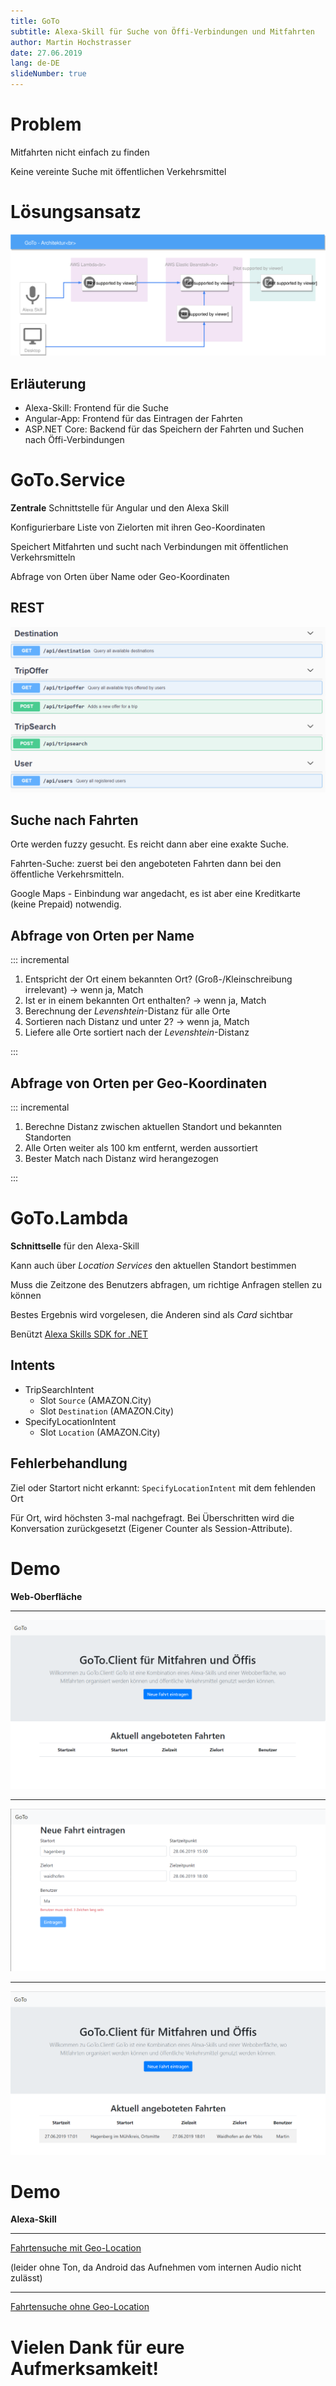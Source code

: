 ```yaml
---
title: GoTo
subtitle: Alexa-Skill für Suche von Öffi-Verbindungen und Mitfahrten
author: Martin Hochstrasser
date: 27.06.2019
lang: de-DE
slideNumber: true
---
```


# Problem

Mitfahrten nicht einfach zu finden

Keine vereinte Suche mit öffentlichen Verkehrsmittel

# Lösungsansatz

![Systemüberblick](GoTo-Overview.svg)

## Erläuterung

* Alexa-Skill: Frontend für die Suche
* Angular-App: Frontend für das Eintragen der Fahrten
* ASP.NET Core: Backend für das Speichern der Fahrten und Suchen nach Öffi-Verbindungen

# GoTo.Service

**Zentrale** Schnittstelle für Angular und den Alexa Skill

<p class="fragment">Konfigurierbare Liste von Zielorten mit ihren Geo-Koordinaten</p>

<p class="fragment">Speichert Mitfahrten und sucht nach Verbindungen mit öffentlichen Verkehrsmitteln</p>

<p class="fragment">Abfrage von Orten über Name oder Geo-Koordinaten</p>

## REST

![Swagger-UI der Schnittselle](goto-service-swagger.png)

## Suche nach Fahrten

Orte werden fuzzy gesucht. Es reicht dann aber eine exakte Suche.

Fahrten-Suche: zuerst bei den angeboteten Fahrten dann bei den öffentliche Verkehrsmitteln.

Google Maps - Einbindung war angedacht, es ist aber eine Kreditkarte (keine Prepaid) notwendig.

## Abfrage von Orten per Name

::: incremental

1. Entspricht der Ort einem bekannten Ort? (Groß-/Kleinschreibung irrelevant) -> wenn ja, Match
2. Ist er in einem bekannten Ort enthalten?  -> wenn ja, Match
3. Berechnung der *Levenshtein*-Distanz für alle Orte
4. Sortieren nach Distanz und unter 2? -> wenn ja, Match
5. Liefere alle Orte sortiert nach der *Levenshtein*-Distanz

:::

## Abfrage von Orten per Geo-Koordinaten

::: incremental

1. Berechne Distanz zwischen aktuellen Standort und bekannten Standorten
2. Alle Orten weiter als 100 km entfernt, werden aussortiert
3. Bester Match nach Distanz wird herangezogen

:::

# GoTo.Lambda

**Schnittselle** für den Alexa-Skill

Kann auch über *Location Services* den aktuellen Standort bestimmen

Muss die Zeitzone des Benutzers abfragen, um richtige Anfragen stellen zu können

Bestes Ergebnis wird vorgelesen, die Anderen sind als *Card* sichtbar

Benützt [Alexa Skills SDK for .NET](https://github.com/timheuer/alexa-skills-dotnet)

## Intents

* TripSearchIntent
  * Slot `Source` (AMAZON.City)
  * Slot `Destination` (AMAZON.City)
* SpecifyLocationIntent
  * Slot `Location` (AMAZON.City)

## Fehlerbehandlung

Ziel oder Startort nicht erkannt: `SpecifyLocationIntent` mit dem fehlenden Ort

Für Ort, wird höchsten 3-mal nachgefragt. Bei Überschritten wird die Konversation zurückgesetzt (Eigener Counter als Session-Attribute).

# Demo

**Web-Oberfläche**

---

![[GoTo](http://goto.eu-west-1.elasticbeanstalk.com/) aufrufen](goto-client-welcome.png)

---

![Fahrt anlegen](goto-client-newtrip.png)

---

![Neue Fahrt sichtbar in der Welcome-Seite](goto-client-newtrip-added.png)

# Demo

**Alexa-Skill**

---

[Fahrtensuche mit Geo-Location](goto-alexa-geo.mp4)

(leider ohne Ton, da Android das Aufnehmen vom internen Audio nicht zulässt)

---

[Fahrtensuche ohne Geo-Location](goto-alexa-nogeo.mp4)

# Vielen Dank für eure Aufmerksamkeit!